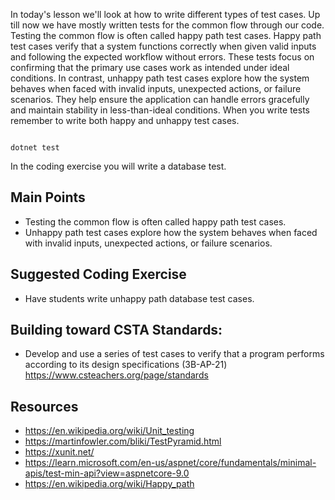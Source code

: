 In today's lesson we'll look at how to write different types of test cases. Up till now we have mostly written tests for the common flow through our code.  Testing the common flow is often called happy path test cases.  Happy path test cases verify that a system functions correctly when given valid inputs and following the expected workflow without errors. These tests focus on confirming that the primary use cases work as intended under ideal conditions.  In contrast, unhappy path test cases explore how the system behaves when faced with invalid inputs, unexpected actions, or failure scenarios. They help ensure the application can handle errors gracefully and maintain stability in less-than-ideal conditions.  When you write tests remember to write both happy and unhappy test cases.


``` cs

```

`dotnet test`

In the coding exercise you will write a database test.

## Main Points
- Testing the common flow is often called happy path test cases. 
- Unhappy path test cases explore how the system behaves when faced with invalid inputs, unexpected actions, or failure scenarios.


## Suggested Coding Exercise
- Have students write unhappy path database test cases.

## Building toward CSTA Standards:
- Develop and use a series of test cases to verify that a program performs according to its design specifications (3B-AP-21) https://www.csteachers.org/page/standards

## Resources
- https://en.wikipedia.org/wiki/Unit_testing
- https://martinfowler.com/bliki/TestPyramid.html
- https://xunit.net/
- https://learn.microsoft.com/en-us/aspnet/core/fundamentals/minimal-apis/test-min-api?view=aspnetcore-9.0
- https://en.wikipedia.org/wiki/Happy_path
